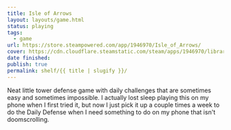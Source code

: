 ```yaml
---
title: Isle of Arrows
layout: layouts/game.html
status: playing
tags:
  - game
url: https://store.steampowered.com/app/1946970/Isle_of_Arrows/
cover: https://cdn.cloudflare.steamstatic.com/steam/apps/1946970/library_600x900_2x.jpg?t=1670047175
date finished: 
publish: true
permalink: shelf/{{ title | slugify }}/
---
```

Neat little tower defense game with daily challenges that are sometimes easy and sometimes impossible. I actually lost sleep playing this on my phone when I first tried it, but now I just pick it up a couple times a week to do the Daily Defense when I need something to do on my phone that isn't doomscrolling.